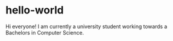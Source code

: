 # hello-world
Hi everyone! I am currently a university student working towards a Bachelors in Computer Science.
